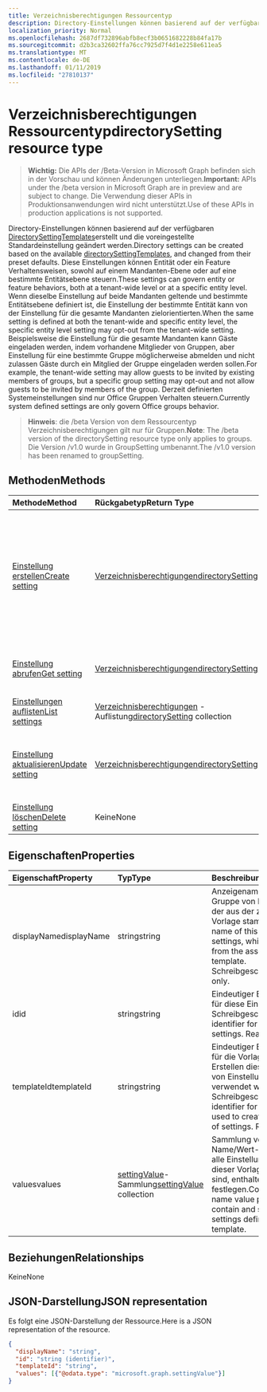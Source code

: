 ```yaml
---
title: Verzeichnisberechtigungen Ressourcentyp
description: Directory-Einstellungen können basierend auf der verfügbaren DirectorySettingTemplates erstellt und Standardwerte voreingestellten von geändert werden. Diese Einstellungen können Entität oder ein Feature Verhaltensweisen, sowohl auf einem Mandanten-Ebene oder auf eine bestimmte Entitätsebene steuern. Wenn dieselbe Einstellung auf beide Mandanten geltende und bestimmte Entitätsebene definiert ist, die Einstellung der bestimmte Entität kann von der Einstellung für die gesamte Mandanten zielorientierten.  Beispielsweise die Einstellung für die gesamte Mandanten kann Gäste eingeladen werden, indem vorhandene Mitglieder von Gruppen, aber Einstellung für eine bestimmte Gruppe möglicherweise abmelden und nicht zulassen Gäste durch ein Mitglied der Gruppe eingeladen werden sollen. Derzeit definierten Systemeinstellungen sind nur Office Gruppen Verhalten steuern.
localization_priority: Normal
ms.openlocfilehash: 2687df732896abfb8ecf3b0651682228b84fa17b
ms.sourcegitcommit: d2b3ca32602ffa76cc7925d7f4d1e2258e611ea5
ms.translationtype: MT
ms.contentlocale: de-DE
ms.lasthandoff: 01/11/2019
ms.locfileid: "27810137"
---
```

# <a name="directorysetting-resource-type"></a><span data-ttu-id="bb36a-107">Verzeichnisberechtigungen Ressourcentyp</span><span class="sxs-lookup"><span data-stu-id="bb36a-107">directorySetting resource type</span></span>

> <span data-ttu-id="bb36a-108">**Wichtig:** Die APIs der /Beta-Version in Microsoft Graph befinden sich in der Vorschau und können Änderungen unterliegen.</span><span class="sxs-lookup"><span data-stu-id="bb36a-108">**Important:** APIs under the /beta version in Microsoft Graph are in preview and are subject to change.</span></span> <span data-ttu-id="bb36a-109">Die Verwendung dieser APIs in Produktionsanwendungen wird nicht unterstützt.</span><span class="sxs-lookup"><span data-stu-id="bb36a-109">Use of these APIs in production applications is not supported.</span></span>

<span data-ttu-id="bb36a-110">Directory-Einstellungen können basierend auf der verfügbaren [DirectorySettingTemplates](directorysettingtemplate.md)erstellt und die voreingestellte Standardeinstellung geändert werden.</span><span class="sxs-lookup"><span data-stu-id="bb36a-110">Directory settings can be created based on the available [directorySettingTemplates](directorysettingtemplate.md), and changed from their preset defaults.</span></span> <span data-ttu-id="bb36a-111">Diese Einstellungen können Entität oder ein Feature Verhaltensweisen, sowohl auf einem Mandanten-Ebene oder auf eine bestimmte Entitätsebene steuern.</span><span class="sxs-lookup"><span data-stu-id="bb36a-111">These settings can govern entity or feature behaviors, both at a tenant-wide level or at a specific entity level.</span></span> <span data-ttu-id="bb36a-112">Wenn dieselbe Einstellung auf beide Mandanten geltende und bestimmte Entitätsebene definiert ist, die Einstellung der bestimmte Entität kann von der Einstellung für die gesamte Mandanten zielorientierten.</span><span class="sxs-lookup"><span data-stu-id="bb36a-112">When the same setting is defined at both the tenant-wide and specific entity level, the specific entity level setting may opt-out from the tenant-wide setting.</span></span>  <span data-ttu-id="bb36a-113">Beispielsweise die Einstellung für die gesamte Mandanten kann Gäste eingeladen werden, indem vorhandene Mitglieder von Gruppen, aber Einstellung für eine bestimmte Gruppe möglicherweise abmelden und nicht zulassen Gäste durch ein Mitglied der Gruppe eingeladen werden sollen.</span><span class="sxs-lookup"><span data-stu-id="bb36a-113">For example, the tenant-wide setting may allow guests to be invited by existing members of groups, but a specific group setting may opt-out and not allow guests to be invited by members of the group.</span></span> <span data-ttu-id="bb36a-114">Derzeit definierten Systemeinstellungen sind nur Office Gruppen Verhalten steuern.</span><span class="sxs-lookup"><span data-stu-id="bb36a-114">Currently system defined settings are only govern Office groups behavior.</span></span>

> <span data-ttu-id="bb36a-115">**Hinweis**: die /beta Version von dem Ressourcentyp Verzeichnisberechtigungen gilt nur für Gruppen.</span><span class="sxs-lookup"><span data-stu-id="bb36a-115">**Note**: The /beta version of the directorySetting resource type only applies to groups.</span></span> <span data-ttu-id="bb36a-116">Die Version /v1.0 wurde in GroupSetting umbenannt.</span><span class="sxs-lookup"><span data-stu-id="bb36a-116">The /v1.0 version has been renamed to groupSetting.</span></span>

## <a name="methods"></a><span data-ttu-id="bb36a-117">Methoden</span><span class="sxs-lookup"><span data-stu-id="bb36a-117">Methods</span></span>

| <span data-ttu-id="bb36a-118">Methode</span><span class="sxs-lookup"><span data-stu-id="bb36a-118">Method</span></span>           | <span data-ttu-id="bb36a-119">Rückgabetyp</span><span class="sxs-lookup"><span data-stu-id="bb36a-119">Return Type</span></span>    |<span data-ttu-id="bb36a-120">Beschreibung</span><span class="sxs-lookup"><span data-stu-id="bb36a-120">Description</span></span>|
|:---------------|:--------|:----------|
|[<span data-ttu-id="bb36a-121">Einstellung erstellen</span><span class="sxs-lookup"><span data-stu-id="bb36a-121">Create setting</span></span>](../api/directorysetting-post-settings.md) | [<span data-ttu-id="bb36a-122">Verzeichnisberechtigungen</span><span class="sxs-lookup"><span data-stu-id="bb36a-122">directorySetting</span></span>](directorysetting.md) |<span data-ttu-id="bb36a-123">Erstellen einer Einstellungsobjekt basierend auf einer DirectorySettingTemplate.</span><span class="sxs-lookup"><span data-stu-id="bb36a-123">Create a setting object based on a directorySettingTemplate.</span></span> <span data-ttu-id="bb36a-124">Die POST-Anforderung muss EinstellenWerte für alle in der Vorlage definierten Einstellungen angeben.</span><span class="sxs-lookup"><span data-stu-id="bb36a-124">The POST request must provide settingValues for all the settings defined in the template.</span></span>|
|[<span data-ttu-id="bb36a-125">Einstellung abrufen</span><span class="sxs-lookup"><span data-stu-id="bb36a-125">Get setting</span></span>](../api/directorysetting-get.md) | [<span data-ttu-id="bb36a-126">Verzeichnisberechtigungen</span><span class="sxs-lookup"><span data-stu-id="bb36a-126">directorySetting</span></span>](directorysetting.md) |<span data-ttu-id="bb36a-127">Dient zum Lesen der Eigenschaften eines bestimmten Einstellungsobjekts.</span><span class="sxs-lookup"><span data-stu-id="bb36a-127">Read properties of a specific setting object.</span></span>|
|[<span data-ttu-id="bb36a-128">Einstellungen auflisten</span><span class="sxs-lookup"><span data-stu-id="bb36a-128">List settings</span></span>](../api/directorysetting-list.md) | <span data-ttu-id="bb36a-129">[Verzeichnisberechtigungen](directorysetting.md) -Auflistung</span><span class="sxs-lookup"><span data-stu-id="bb36a-129">[directorySetting](directorysetting.md) collection</span></span> |<span data-ttu-id="bb36a-130">Listet Eigenschaften aller Einstellungsobjekte auf.</span><span class="sxs-lookup"><span data-stu-id="bb36a-130">List properties of all setting objects.</span></span>|
|[<span data-ttu-id="bb36a-131">Einstellung aktualisieren</span><span class="sxs-lookup"><span data-stu-id="bb36a-131">Update setting</span></span>](../api/directorysetting-update.md) | [<span data-ttu-id="bb36a-132">Verzeichnisberechtigungen</span><span class="sxs-lookup"><span data-stu-id="bb36a-132">directorySetting</span></span>](directorysetting.md)  |<span data-ttu-id="bb36a-133">Aktualisiert ein Einstellungsobjekt.</span><span class="sxs-lookup"><span data-stu-id="bb36a-133">Update a setting object.</span></span> <span data-ttu-id="bb36a-134">Nur EinstellenWerte können in einer Aktualisierung nicht geändert werden.</span><span class="sxs-lookup"><span data-stu-id="bb36a-134">Only settingValues can be changed in an update.</span></span>|
|[<span data-ttu-id="bb36a-135">Einstellung löschen</span><span class="sxs-lookup"><span data-stu-id="bb36a-135">Delete setting</span></span>](../api/directorysetting-delete.md) | <span data-ttu-id="bb36a-136">Keine</span><span class="sxs-lookup"><span data-stu-id="bb36a-136">None</span></span> |<span data-ttu-id="bb36a-137">Löscht ein Einstellungsobjekt.</span><span class="sxs-lookup"><span data-stu-id="bb36a-137">Delete a setting object.</span></span> |

## <a name="properties"></a><span data-ttu-id="bb36a-138">Eigenschaften</span><span class="sxs-lookup"><span data-stu-id="bb36a-138">Properties</span></span>
| <span data-ttu-id="bb36a-139">Eigenschaft</span><span class="sxs-lookup"><span data-stu-id="bb36a-139">Property</span></span>     | <span data-ttu-id="bb36a-140">Typ</span><span class="sxs-lookup"><span data-stu-id="bb36a-140">Type</span></span>   |<span data-ttu-id="bb36a-141">Beschreibung</span><span class="sxs-lookup"><span data-stu-id="bb36a-141">Description</span></span>|
|:---------------|:--------|:----------|
|<span data-ttu-id="bb36a-142">displayName</span><span class="sxs-lookup"><span data-stu-id="bb36a-142">displayName</span></span>|<span data-ttu-id="bb36a-143">string</span><span class="sxs-lookup"><span data-stu-id="bb36a-143">string</span></span>|<span data-ttu-id="bb36a-144">Anzeigename für diese Gruppe von Einstellungen, der aus der zugeordneten Vorlage stammt.</span><span class="sxs-lookup"><span data-stu-id="bb36a-144">Display name of this group of settings, which comes from the associated template.</span></span> <span data-ttu-id="bb36a-145">Schreibgeschützt.</span><span class="sxs-lookup"><span data-stu-id="bb36a-145">Read-only.</span></span>|
|<span data-ttu-id="bb36a-146">id</span><span class="sxs-lookup"><span data-stu-id="bb36a-146">id</span></span>|<span data-ttu-id="bb36a-147">string</span><span class="sxs-lookup"><span data-stu-id="bb36a-147">string</span></span>| <span data-ttu-id="bb36a-p108">Eindeutiger Bezeichner für diese Einstellungen. Schreibgeschützt.</span><span class="sxs-lookup"><span data-stu-id="bb36a-p108">Unique identifier for these settings. Read-only.</span></span>|
|<span data-ttu-id="bb36a-150">templateId</span><span class="sxs-lookup"><span data-stu-id="bb36a-150">templateId</span></span>|<span data-ttu-id="bb36a-151">string</span><span class="sxs-lookup"><span data-stu-id="bb36a-151">string</span></span>| <span data-ttu-id="bb36a-p109">Eindeutiger Bezeichner für die Vorlage, die zum Erstellen dieser Gruppe von Einstellungen verwendet wird. Schreibgeschützt.</span><span class="sxs-lookup"><span data-stu-id="bb36a-p109">Unique identifier for the template used to create this group of settings. Read-only.</span></span>|
|<span data-ttu-id="bb36a-154">values</span><span class="sxs-lookup"><span data-stu-id="bb36a-154">values</span></span>|<span data-ttu-id="bb36a-155">[settingValue](settingvalue.md)-Sammlung</span><span class="sxs-lookup"><span data-stu-id="bb36a-155">[settingValue](settingvalue.md) collection</span></span>| <span data-ttu-id="bb36a-p110">Sammlung von Name/Wert-Paaren. Muss alle Einstellungen, die in dieser Vorlage definiert sind, enthalten und festlegen.</span><span class="sxs-lookup"><span data-stu-id="bb36a-p110">Collection of name value pairs. Must contain and set all the settings defined in the template.</span></span>|

## <a name="relationships"></a><span data-ttu-id="bb36a-158">Beziehungen</span><span class="sxs-lookup"><span data-stu-id="bb36a-158">Relationships</span></span>
<span data-ttu-id="bb36a-159">Keine</span><span class="sxs-lookup"><span data-stu-id="bb36a-159">None</span></span>


## <a name="json-representation"></a><span data-ttu-id="bb36a-160">JSON-Darstellung</span><span class="sxs-lookup"><span data-stu-id="bb36a-160">JSON representation</span></span>

<span data-ttu-id="bb36a-161">Es folgt eine JSON-Darstellung der Ressource.</span><span class="sxs-lookup"><span data-stu-id="bb36a-161">Here is a JSON representation of the resource.</span></span>

<!-- {
  "blockType": "resource",
  "optionalProperties": [

  ],
  "@odata.type": "microsoft.graph.directorySetting"
}-->

```json
{
  "displayName": "string",
  "id": "string (identifier)",
  "templateId": "string",
  "values": [{"@odata.type": "microsoft.graph.settingValue"}]
}

```

<!-- uuid: 8fcb5dbc-d5aa-4681-8e31-b001d5168d79
2015-10-25 14:57:30 UTC -->
<!-- {
  "type": "#page.annotation",
  "description": "directorySetting resource",
  "keywords": "",
  "section": "documentation",
  "tocPath": ""
}-->
